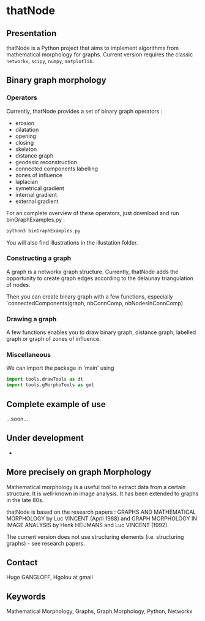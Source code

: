 # thatNode

## Presentation
thatNode is a Python project that aims to implement algorithms from mathematical morphology for graphs. Current version requires the classic `networkx`, `scipy`, `numpy`, `matplotlib`.  

## Binary graph morphology
### Operators
Currently, thatNode provides a set of binary graph operators :
* erosion
* dilatation
* opening
* closing
* skeleton
* distance graph 
* geodesic reconstruction
* connected components labelling
* zones of influence
* laplacian
* symetrical gradient
* internal gradient
* external gradient

For an complete overview of these operators, just download and run binGraphExamples.py :
```python
python3 binGraphExamples.py
```
You will also find illustrations in the illustation folder.

### Constructing a graph
A graph is a networkx graph structure. Currently, thatNode adds the opportunity to create graph edges according to the delaunay triangulation of nodes.

Then you can create binary graph with a few functions, especially `connectedComponents(graph, nbConnComp, nbNodesInConnComp) 

### Drawing a graph
A few functions enables you to draw binary graph, distance graph, labelled graph or graph of zones of influence.

### Miscellaneous
We can import the package in 'main' using  
```python
import tools.drawTools as dt
import tools.gMorphoTools as gmt
```

## Complete example of use
...soon...

## Under development
*

## More precisely on graph Morphology
Mathematical morphology is a useful tool to extract data from a certain structure. It is well-known in image analysis. It has been extended to graphs in the late 80s.

thatNode is based on the research papers : GRAPHS AND MATHEMATICAL MORPHOLOGY by Luc VINCENT (April 1988) and GRAPH MORPHOLOGY IN IMAGE ANALYSIS by Henk HEIJMANS and Luc VINCENT (1992).

The current version does not use structuring elements (i.e. structuring graphs) - see research papers.

## Contact
Hugo GANGLOFF, Hgolou at gmail

## Keywords
Mathematical Morphology, Graphs, Graph Morphology, Python, Networkx
